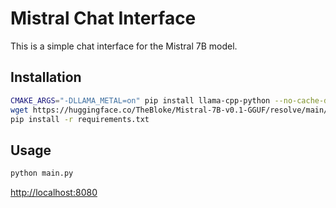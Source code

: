 # Mistral Chat Interface

This is a simple chat interface for the Mistral 7B model.

## Installation

```bash
CMAKE_ARGS="-DLLAMA_METAL=on" pip install llama-cpp-python --no-cache-dir
wget https://huggingface.co/TheBloke/Mistral-7B-v0.1-GGUF/resolve/main/mistral-7b-v0.1.Q4_K_M.gguf
pip install -r requirements.txt
```

## Usage

```bash
python main.py
```

[http://localhost:8080](http://localhost:8080)
